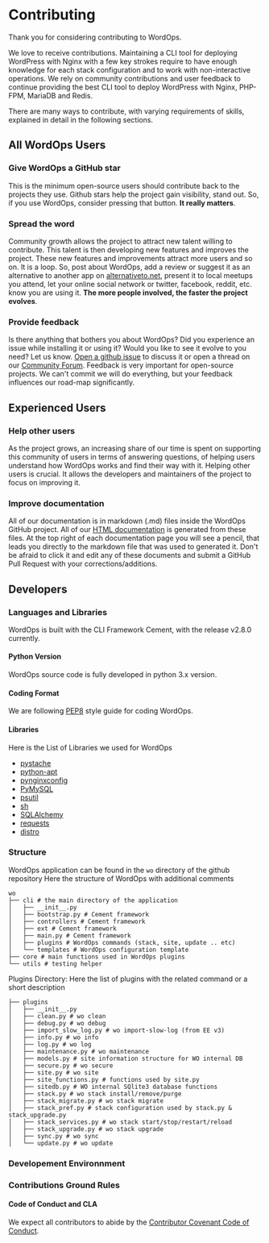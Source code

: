 # Contributing

Thank you for considering contributing to WordOps.

We love to receive contributions. Maintaining a CLI tool for deploying WordPress with Nginx with a few key strokes require to have enough knowledge for each stack configuration and to work with non-interactive operations. We rely on community contributions and user feedback to continue providing the best CLI tool to deploy WordPress with Nginx, PHP-FPM, MariaDB and Redis.

There are many ways to contribute, with varying requirements of skills, explained in detail in the following sections.

## All WordOps Users

### Give WordOps a GitHub star

This is the minimum open-source users should contribute back to the projects they use. Github stars help the project gain visibility, stand out. So, if you use WordOps, consider pressing that button. **It really matters**.

### Spread the word

Community growth allows the project to attract new talent willing to contribute. This talent is then developing new features and improves the project. These new features and improvements attract more users and so on. It is a loop. So, post about WordOps, add a review or suggest it as an alternative to another app on [alternativeto.net](https://alternativeto.net/software/wordops/), present it to local meetups you attend, let your online social network or twitter, facebook, reddit, etc. know you are using it. **The more people involved, the faster the project evolves**.

### Provide feedback

Is there anything that bothers you about WordOps? Did you experience an issue while installing it or using it? Would you like to see it evolve to you need? Let us know. [Open a github issue](https://github.com/WordOps/WordOps/issues) to discuss it or open a thread on our [Community Forum](https://community.wordops.net/). Feedback is very important for open-source projects. We can't commit we will do everything, but your feedback influences our road-map significantly.

## Experienced Users

### Help other users

As the project grows, an increasing share of our time is spent on supporting this community of users in terms of answering questions, of helping users understand how WordOps works and find their way with it. Helping other users is crucial. It allows the developers and maintainers of the project to focus on improving it.

### Improve documentation

All of our documentation is in markdown (.md) files inside the WordOps GitHub project. All of our [HTML documentation](https://docs.wordops.net) is generated from these files. At the top right of each documentation page you will see a pencil, that leads you directly to the markdown file that was used to generated it. Don't be afraid to click it and edit any of these documents and submit a GitHub Pull Request with your corrections/additions.

## Developers

### Languages and Libraries

WordOps is built with the CLI Framework Cement, with the release v2.8.0 currently.

#### Python Version

WordOps source code is fully developed in python 3.x version.

#### Coding Format

We are following [PEP8](https://www.python.org/dev/peps/pep-0008/) style guide for coding WordOps.

#### Libraries

Here is the List of Libraries we used for WordOps

- [pystache](https://pypi.org/project/pystache/)
- [python-apt](http://apt.alioth.debian.org/python-apt-doc/library/index.html)
- [pynginxconfig](https://pypi.org/project/pynginxconfig/)
- [PyMySQL](https://pypi.org/project/PyMySQL/)
- [psutil](https://pypi.org/project/psutil/)
- [sh](https://amoffat.github.io/sh/)
- [SQLAlchemy](http://www.sqlalchemy.org/)
- [requests](https://pypi.org/project/requests/)
- [distro](https://pypi.org/project/distro/)

### Structure

WordOps application can be found in the `wo` directory of the github repository
Here the structure of WordOps with additional comments

```tree
wo
├── cli # the main directory of the application
│   ├── __init__.py
│   ├── bootstrap.py # Cement framework
│   ├── controllers # Cement framework
│   ├── ext # Cement framework
│   ├── main.py # Cement framework
│   ├── plugins # WordOps commands (stack, site, update .. etc)
│   └── templates # WordOps configuration template
├── core # main functions used in WordOps plugins
└── utils # testing helper

```

Plugins Directory:
Here the list of plugins with the related command or a short description

```tree
├── plugins
│   ├── __init__.py
│   ├── clean.py # wo clean
│   ├── debug.py # wo debug
│   ├── import_slow_log.py # wo import-slow-log (from EE v3)
│   ├── info.py # wo info
│   ├── log.py # wo log
│   ├── maintenance.py # wo maintenance
│   ├── models.py # site information structure for WO internal DB
│   ├── secure.py # wo secure
│   ├── site.py # wo site
│   ├── site_functions.py # functions used by site.py
│   ├── sitedb.py # WO internal SQlite3 database functions
│   ├── stack.py # wo stack install/remove/purge
│   ├── stack_migrate.py # wo stack migrate
│   ├── stack_pref.py # stack configuration used by stack.py & stack_upgrade.py
│   ├── stack_services.py # wo stack start/stop/restart/reload
│   ├── stack_upgrade.py # wo stack upgrade
│   ├── sync.py # wo sync
│   └── update.py # wo update
```

### Developement Environnment

### Contributions Ground Rules

#### Code of Conduct and CLA

We expect all contributors to abide by the [Contributor Covenant Code of Conduct](/about/code-of-conduct.md).
